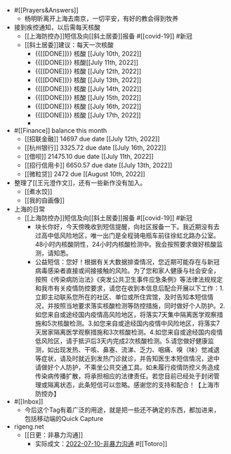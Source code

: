 - #[[Prayers&Answers]]
    - 杨明昕离开上海去南京，一切平安，有好的教会得到牧养
- 接到疾控通知，以后需每天核酸 
    - [[上海防控办]]短信及向[[斜土居委]]报备 #[[covid-19]] #新冠
    - [[斜土居委]]建议：每天一次核酸
        - {{[[DONE]]}}  核酸 [[July 10th, 2022]]
        - {{[[DONE]]}} 核酸[[July 11th, 2022]]
        - {{[[DONE]]}} 核酸 [[July 12th, 2022]]
        - {{[[DONE]]}} 核酸 [[July 13th, 2022]]
        - {{[[DONE]]}} 核酸 [[July 14th, 2022]]
        - {{[[DONE]]}} 核酸 [[July 15th, 2022]]
        - {{[[DONE]]}} 核酸 [[July 16th, 2022]]
        - {{[[DONE]]}} 核酸 [[July 17th, 2022]]
        - 
- #[[Finance]] balance this month
    - [[招联金融]] 14697 due date [[July 12th, 2022]]
    -  [[杭州银行]]  3325.72  due date [[July 16th, 2022]]
    - [[借呗]] 21475.10 due date [[July 11th, 2022]]
    - [[招行信用卡]]  6650.57 due date [[July 13th, 2022]]
    - [[微粒贷]] 2472 due [[August 10th, 2022]]
- 整理了[[王元澄作文]]，还有一些新作没有加入。
    - [[煮水饺]]
    - [[我的自画像]]
- 上海的日常
    - [[上海防控办]]短信及向[[斜土居委]]报备 #[[covid-19]] #新冠
        - 块长你好，今天傍晚收到短信提醒，向社区报备一下。我近期没有去过高中低风险地区，唯一出门是全程骑电瓶车前往徐虹北路办公室。48小时内核酸阴性，24小时内核酸检测中。我会按照要求做好核酸监测，请知悉。
        - 公益短信：您好！根据有关大数据排查情况，您近期可能存在与新冠病毒感染者直接或间接接触的风险。为了您和家人健康与社会安全，按照《传染病防治法》《突发公共卫生事件应急条例》等法律法规规定和我市有关疫情防控要求，请您在收到本信息后配合开展以下工作：1.立即主动联系您所在的社区、单位或所住宾馆，及时告知本短信情况，并按照当地要求落实核酸检测等防控措施，同时做好个人防护。2.如您来自或途经国内疫情高风险地区，将落实7天集中隔离医学观察措施和5次核酸检测。3.如您来自或途经国内疫情中风险地区，将落实7天居家隔离医学观察措施和3次核酸检测。4.如您来自或途经国内疫情低风险区，请于抵沪后3天内完成2次核酸检测。5.请您做好健康监测，如出现发热、干咳、鼻塞、流涕、乏力、咽痛、嗅（味）觉减退等症状，请及时就近到发热门诊就诊，并告知医生本短信情况，途中请做好个人防护，不乘坐公共交通工具。如未履行疫情防控义务造成传染病传播扩散，将承担相应的法律责任。若您目前已经处于封闭管理或隔离状态，此条短信可以忽略。感谢您的支持和配合！【上海市防控办】
- #[[Inbox]]
    - 今后这个Tag有着广泛的用途，就是把一些还不确定的东西，都加进来，包括移动端的Quick Capture
- rigeng.net
    - [[日更：非暴力沟通]]
        - 实际成文：[2022-07-10-非暴力沟通](https://rigeng.net/post/xiuzhang/2022-07-10-fei-bao-li-gou-tong) #[[Totoro]]
